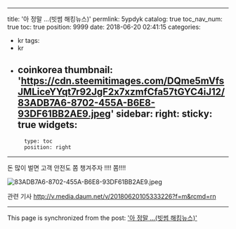 
---
title: '아 정말 ...(빗썸 해킹뉴스)'
permlink: 5ypdyk
catalog: true
toc_nav_num: true
toc: true
position: 9999
date: 2018-06-20 02:41:15
categories:
- kr
tags:
- kr
- coinkorea
thumbnail: 'https://cdn.steemitimages.com/DQme5mVfsJMLiceYYqt7r92JgF2x7xzmfCfa57tGYC4iJ12/83ADB7A6-8702-455A-B6E8-93DF61BB2AE9.jpeg'
sidebar:
    right:
        sticky: true
widgets:
    -
        type: toc
        position: right
---


돈 많이 벌면 고객 안전도 쫌 챙겨주자 !!!! 쫌!!!!


![83ADB7A6-8702-455A-B6E8-93DF61BB2AE9.jpeg](https://cdn.steemitimages.com/DQme5mVfsJMLiceYYqt7r92JgF2x7xzmfCfa57tGYC4iJ12/83ADB7A6-8702-455A-B6E8-93DF61BB2AE9.jpeg)

관련 기사
http://v.media.daum.net/v/20180620105333226?f=m&rcmd=rn

- - -

This page is synchronized from the post: ['아 정말 ...(빗썸 해킹뉴스)'](https://steemit.com/@kingbit/5ypdyk)

